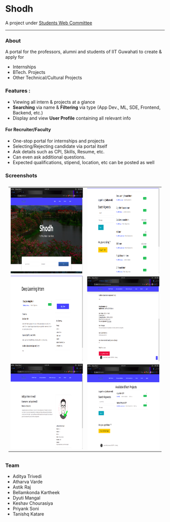# Shodh

A project under [Students Web Committee](https://docs.swciitg.in/)

------

### About


A portal for the professors, alumni and students of IIT Guwahati to create & apply for

- Internships
- BTech. Projects
- Other Technical/Cultural Projects

### Features  : 

- Viewing all intern & projects at a glance
- **Searching** via name &  **Filtering** via type (App Dev., ML, SDE, Frontend, Backend, etc.)
- Display and view **User Profile** containing all relevant info

#### For Recruiter/Faculty
- One-stop portal for internships and projects 
- Selecting/Rejecting candidate via portal itself
- Ask details such as CPI, Skills, Resume, etc. 
- Can even ask additional questions. 
- Expected qualifications, stipend, location, etc can be posted as well 

### Screenshots

<table style="padding:10px">
  <tr>
    <td> 
		<img src="./screenshots/Home.png"  alt="1"  width = 960px height = 270px >		</td>
 	<td>
 		<img src="./screenshots/all%20interns.png" align="right" alt="2" width = 960px height = 270px>
	</td>
</tr>
  <tr>
    <td> 
		<img src="./screenshots/view%20intern%20full.png"  alt="1"  width = 960px height = 270px >		</td>
 	<td>
 		<img src="./screenshots/view%20student%20application.png" align="right" alt="2" width = 960px height = 270px>
	</td>
</tr>
  <tr>
    <td> 
		<img src="./screenshots/view%20user%20profile.png"  alt="1"  width = 960px height = 270px >		</td>
 	<td>
 		<img src="./screenshots/BTP%20Corner%20-%20browse%20all%20intern.png" align="right" alt="2" width = 960px height = 270px>
	</td>
</tr>
</table>


### Team

- Aditya Trivedi
- Atharva Varde
- Astik Raj
- Bellamkonda Kartheek
- Dyuti Mangal
- Keshav Chourasiya
- Priyank Soni
- Tanishq Katare
